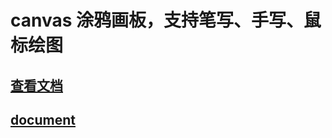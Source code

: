 # canvas 涂鸦画板，支持笔写、手写、鼠标绘图

## [查看文档](https://kuangyx.cn/docs/%E6%96%87%E7%AB%A0/JS%20Lib/canvas%20%E6%B6%82%E9%B8%A6%E7%94%BB%E6%9D%BF.html)

## [document](https://kuangyx.cn/docs/%E6%96%87%E7%AB%A0/JS%20Lib/canvas%20%E6%B6%82%E9%B8%A6%E7%94%BB%E6%9D%BF.html)
